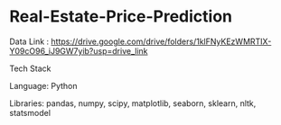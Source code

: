 # Real-Estate-Price-Prediction

Data Link : https://drive.google.com/drive/folders/1klFNyKEzWMRTIX-Y09cO96_iJ9GW7yib?usp=drive_link

Tech Stack

Language: Python

Libraries: pandas, numpy, scipy, matplotlib, seaborn, sklearn, nltk, statsmodel

